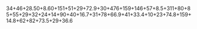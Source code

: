 34+46+28.50+8.60+151+51+29+72.9+30+476+159+146+57+8.5+311+80+85+55+29+32+24+14+90+40+16.7+31+78+66.9+41+33.4+10+23+74.8+159+14.8+62+82+73.5+29+36.6
